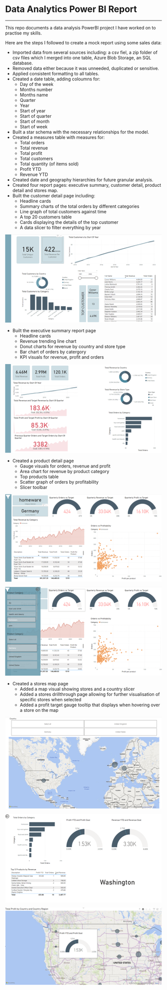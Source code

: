 # Data Analytics Power BI Report
-----------
This repo documents a data analysis PowerBI project I have worked on to practise my skills.

Here are the steps I followed to create a mock report using some sales data:

- Imported data from several sources including: a csv fiel, a zip folder of csv files which I merged into one table, Azure Blob Storage, an SQL database.
- Removed data either because it was unneeded, duplicated or sensitive.
- Applied consistent formatting to all tables.
- Created a date table, adding coloumns for:
  - Day of the week
  - Months number
  - Months name
  - Quarter
  - Year
  - Start of year
  - Start of quarter
  - Start of month
  - Start of week
- Built a star schema with the necessary relationships for the model.
- Created a measures table with measures for:
  - Total orders
  - Total revenue
  - Total profit
  - Total customers
  - Total quantity (of items sold)
  - Profit YTD
  - Revenue YTD
- Created date and geography hierarchies for future granular analysis.
- Created four report pages: executive summary, customer detail, product detail and stores map.
- Built the customer detail page including:
  - Headline cards
  - Summary charts of the total orders by different categories
  - Line graph of total customers against time
  - A top 20 customers table
  - Cards displaying the details of the top customer
  - A data slicer to filter everything by year

![Alt text](/screenshots/customer_detail_page.png?raw=true "Customer Detail Page")
 
- Built the executive summary report page
  - Headline cards
  - Revenue trending line chart
  - Donut charts for revenue by country and store type
  - Bar chart of orders by catergory
  - KPI visuals for revenue, profit and orders

![Alt text](/screenshots/executive_summary_page.png?raw=true "Executive Summary Page")
 
- Created a product detail page
  - Gauge visuals for orders, revenue and profit
  - Area chart for revenue by product category
  - Top products table
  - Scatter graph of orders by profitability
  - Slicer toolbar
 
![Alt text](/screenshots/product_detail_page.png?raw=true "Product Detail Page")

![Alt text](/screenshots/slicer_toolbar.png?raw=true "Slicer Toolbar")


- Created a stores map page
  - Added a map visual showing stores and a country slicer
  - Added a stores drillthrough page allowing for further visualisation of specific stores when selected
  - Added a profit target gauge tooltip that displays when hovering over a store on the map
 
  
![Alt text](/screenshots/stores_map_page.png?raw=true "Stores Map Page")


![Alt text](/screenshots/store_drillthrough.png?raw=true "Store Drillthrough")


![Alt text](/screenshots/tooltip.png?raw=true "Tooltip")


